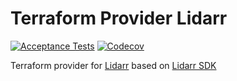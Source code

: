 # Terraform Provider Lidarr
[![Acceptance Tests](https://github.com/devopsarr/terraform-provider-lidarr/actions/workflows/ci.yml/badge.svg)](https://github.com/devopsarr/terraform-provider-lidarr/actions/workflows/ci.yml)
[![Codecov](https://img.shields.io/codecov/c/github/devopsarr/terraform-provider-lidarr)](https://codecov.io/gh/devopsarr/terraform-provider-lidarr)

Terraform provider for [Lidarr](https://github.com/Lidarr/Lidarr) based on [Lidarr SDK](github.com/devopsarr/lidarr-go)